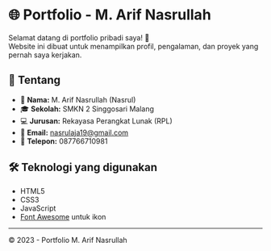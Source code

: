 # 🌐 Portfolio - M. Arif Nasrullah

Selamat datang di portfolio pribadi saya! 🚀  
Website ini dibuat untuk menampilkan profil, pengalaman, dan proyek yang pernah saya kerjakan.

## 📖 Tentang
- 👤 **Nama:** M. Arif Nasrullah (Nasrul)  
- 🎓 **Sekolah:** SMKN 2 Singgosari Malang  
- 💻 **Jurusan:** Rekayasa Perangkat Lunak (RPL)  
- 📧 **Email:** nasrulaja19@gmail.com  
- 📱 **Telepon:** 087766710981  

## 🛠️ Teknologi yang digunakan
- HTML5  
- CSS3  
- JavaScript  
- [Font Awesome](https://fontawesome.com/) untuk ikon  
---
© 2023 - Portfolio M. Arif Nasrullah
